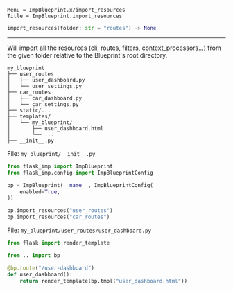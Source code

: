 ```
Menu = ImpBlueprint.x/import_resources
Title = ImpBlueprint.import_resources
```

```python
import_resources(folder: str = "routes") -> None
```

---

Will import all the resources (cli, routes, filters, context_processors...) from the given folder relative to the
Blueprint's root directory.

```text
my_blueprint
├── user_routes
│   ├── user_dashboard.py
│   └── user_settings.py
├── car_routes
│   ├── car_dashboard.py
│   └── car_settings.py
├── static/...
├── templates/
│   └── my_blueprint/
│       ├── user_dashboard.html
│       └── ...
├── __init__.py
```

File: `my_blueprint/__init__.py`

```python
from flask_imp import ImpBlueprint
from flask_imp.config import ImpBlueprintConfig

bp = ImpBlueprint(__name__, ImpBlueprintConfig(
    enabled=True,
))

bp.import_resources("user_routes")
bp.import_resources("car_routes")
```

File: `my_blueprint/user_routes/user_dashboard.py`

```python
from flask import render_template

from .. import bp

@bp.route("/user-dashboard")
def user_dashboard():
    return render_template(bp.tmpl("user_dashboard.html"))
```
